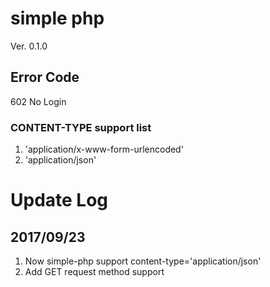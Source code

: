 # simple php

Ver. 0.1.0

## Error Code
602 No Login

### CONTENT-TYPE support list

1. 'application/x-www-form-urlencoded'
2. 'application/json'

# Update Log

## 2017/09/23

1. Now simple-php support content-type='application/json'
2. Add GET request method support


